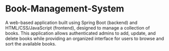 # Book-Management-System
A web-based application built using Spring Boot (backend) and HTML/CSS/JavaScript (frontend), designed to manage a collection of books. This application allows authenticated admins to add, update, and delete books while providing an organized interface for users to browse and sort the available books.
